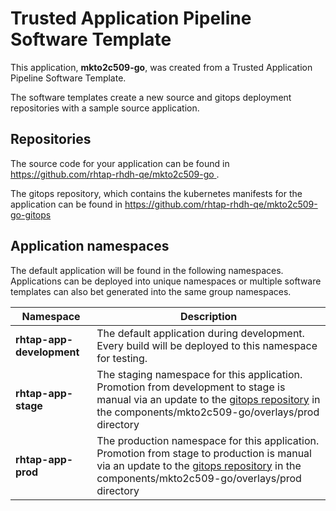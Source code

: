 # Trusted Application Pipeline Software Template

This application, **mkto2c509-go**, was created from a Trusted Application Pipeline Software Template.

The software templates create a new source and gitops deployment repositories with a sample source application. 

## Repositories

The source code for your application can be found in [https://github.com/rhtap-rhdh-qe/mkto2c509-go ](https://github.com/rhtap-rhdh-qe/mkto2c509-go ).
 
The gitops repository, which contains the kubernetes manifests for the application can be found in 
[https://github.com/rhtap-rhdh-qe/mkto2c509-go-gitops ](https://github.com/rhtap-rhdh-qe/mkto2c509-go-gitops ) 

## Application namespaces 

The default application will be found in the following namespaces. Applications can be deployed into unique namespaces or multiple software templates can also bet generated into the same group namespaces.  

|  Namespace   |  Description   |  
| -------- | -------- |   
| **rhtap-app-development** | The default application during development. Every build will be deployed to this namespace for testing. | 
| **rhtap-app-stage** | The staging namespace for this application. Promotion from development to stage is manual via an update to the [gitops repository](https://github.com/rhtap-rhdh-qe/mkto2c509-go-gitops ) in the components/mkto2c509-go/overlays/prod directory |  
| **rhtap-app-prod** | The production namespace for this application. Promotion from stage to production is manual via an update to the [gitops repository](https://github.com/rhtap-rhdh-qe/mkto2c509-go-gitops ) in the components/mkto2c509-go/overlays/prod directory | 